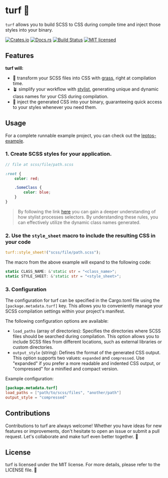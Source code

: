 # turf 🌱

`turf` allows you to build SCSS to CSS during compile time and inject those styles into your binary.

[![Crates.io][crates-badge]][crates-url]
[![Docs.rs][docs-badge]][docs-url]
[![Build Status][actions-badge]][actions-url]
[![MIT licensed][lic-badge]][lic-url]

[crates-badge]: https://img.shields.io/crates/v/turf.svg?logo=docsdotrs
[crates-url]: https://crates.io/crates/turf
[docs-badge]: https://img.shields.io/docsrs/turf/latest.svg?logo=rust
[docs-url]: https://docs.rs/turf
[actions-badge]: https://github.com/myFavShrimp/turf/actions/workflows/rust.yml/badge.svg
[actions-url]: https://github.com/myFavShrimp/turf/actions/workflows/rust.yml
[lic-url]: https://github.com/myFavShrimp/turf/blob/master/LICENSE
[lic-badge]: https://img.shields.io/badge/license-MIT-blue.svg

## Features

**turf will:**

- 🌿 transform your SCSS files into CSS with [grass](https://github.com/connorskees/grass/), right at compilation time.
- 🪴 simplify your workflow with [stylist](https://github.com/futursolo/stylist-rs/), generating unique and dynamic class names for your CSS during compilation.
- 🎨 inject the generated CSS into your binary, guaranteeing quick access to your styles whenever you need them.

## Usage

For a complete runnable example project, you can check out the [leptos-example](https://github.com/myFavShrimp/turf/tree/main/examples/leptos-example).

### 1. Create SCSS styles for your application.

```scss
// file at scss/file/path.scss

:root {
    color: red;

    .SomeClass {
        color: blue;
    }
}
```
> By following the link [here](https://docs.rs/stylist/latest/stylist/struct.Style.html#style-scoping-and-substitution-rule-for-current-selector) you can gain a deeper understanding of how stylist processes selectors. By understanding these rules, you can effectively utilize the dynamic class names generated.

### 2. Use the `style_sheet` macro to include the resulting CSS in your code

```rust
turf::style_sheet!("scss/file/path.scss");
```

The macro from the above example will expand to the following code:

```rust
static CLASS_NAME: &'static str = "<class_name>";
static STYLE_SHEET: &'static str = "<style_sheet>";
```

### 3. Configuration

The configuration for turf can be specified in the Cargo.toml file using the `[package.metadata.turf]` key. This allows you to conveniently manage your SCSS compilation settings within your project's manifest.

The following configuration options are available:

- `load_paths` (array of directories): Specifies the directories where SCSS files should be searched during compilation. This option allows you to include SCSS files from different locations, such as external libraries or custom directories.
- `output_style` (string): Defines the format of the generated CSS output. This option supports two values: `expanded` and `compressed`. Use "expanded" if you prefer a more readable and indented CSS output, or "compressed" for a minified and compact version.

Example configuration:

```toml
[package.metadata.turf]
load_paths = ["path/to/scss/files", "another/path"]
output_style = "compressed"
```

## Contributions

Contributions to turf are always welcome! Whether you have ideas for new features or improvements, don't hesitate to open an issue or submit a pull request. Let's collaborate and make turf even better together. 🤝

## License

turf is licensed under the MIT license. For more details, please refer to the LICENSE file. 📄

